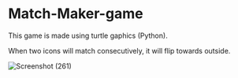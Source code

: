 # Match-Maker-game

This game is made using turtle gaphics (Python).

When two icons will match consecutively, it will flip towards outside.


![Screenshot (261)](https://user-images.githubusercontent.com/70268807/91453225-1bac2f00-e89d-11ea-99a5-3ff91b324c74.png)


